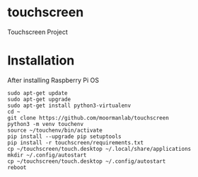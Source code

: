 # touchscreen
Touchscreen Project


# Installation

After installing Raspberry Pi OS

```
sudo apt-get update
sudo apt-get upgrade
sudo apt-get install python3-virtualenv
cd ~
git clone https://github.com/moormanlab/touchscreen
python3 -m venv touchenv
source ~/touchenv/bin/activate
pip install --upgrade pip setuptools
pip install -r touchscreen/requirements.txt
cp ~/touchscreen/touch.desktop ~/.local/share/applications
mkdir ~/.config/autostart
cp ~/touchscreen/touch.desktop ~/.config/autostart
reboot
```
